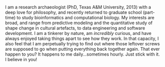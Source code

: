 I am a research archaeologist (PhD, Texas A&M University, 2013) with a deep love for philosophy, and recently returned to graduate school (part-time) to study bioinformatics and computational biology. My interests are broad, and range from predictive modeling and the quantitative study of shape change in cultural artefacts, to data engineering and software development. I am a tinkerer by nature, am _incredibly_ curious, and have always enjoyed taking things apart to see how they work. In that capacity, I also feel that I am perpetually trying to find out where those leftover screws are supposed to go when putting everything back together again. That ever happen to you? It happens to me daily...sometimes hourly. Just stick with it. I believe in you!

